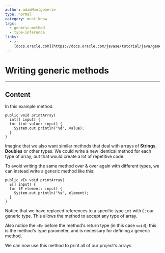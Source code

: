 ```yaml
---
author: adamMontgomerie
type: normal
category: must-know
tags:
  - generic-method
  - type-inference
links:
  - >-
    [docs.oracle.com](https://docs.oracle.com/javase/tutorial/java/generics/methods.html){website}
---
```


# Writing generic methods


---

## Content

In this example method:

```plain-text
public void printArray(
  int[] input) {
  for (int value: input) {
    System.out.println("%d", value);
  }
}
```

Imagine that we also want similar methods that deal with arrays of **Strings**, **Doubles** or other types. We could write a new identical method for each type of array, but that would create a lot of repetitive code.

To avoid writing the same method over & over again with different types, we can instead write a generic method like this:

```plain-text
public <E> void printArray(
  E[] input) {
  for (E element: input) {
    System.out.println("%s", element);
  }
}
```

Notice that we have replaced references to a specific type `int` with `E`; our generic type. This allows the method to accept any type of array. 

Also notice the `<E>` before the method's return type (in this case `void`); this is the method's type parameter, and is necessary for defining a generic method.

We can now use this method to print all of our project's arrays.
